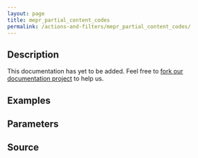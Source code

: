 ```yaml
---
layout: page
title: mepr_partial_content_codes
permalink: /actions-and-filters/mepr_partial_content_codes/
---
```


## Description

This documentation has yet to be added. Feel free to [fork our documentation project](https://github.com/caseproof/memberpress-docs) to help us.

## Examples


## Parameters


## Source


